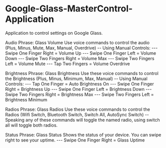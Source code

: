 Google-Glass-MasterControl-Application
======================================

Application to control settings on Google Glass.

Audio Phrase: Glass Volume
Use voice commands to control the audio (Plus, Minus, Mute, Max, Manual, Overdrive)
 -- Using Manual Controls: 
    --- Swipe One Finger Right = Volume Up
    --- Swipe One Finger Left = Volume Down
    --- Swipe Two Fingers Right = Volume Max
    --- Swipe Two Fingers Left = Volume Mute
    --- Tap Two Fingers = Volume Overdrive

Brightness Phrase: Glass Brightness
Use these voice commands to control the Brightness (Plus, Minus, Minimum, Max, Manual)
 -- Using Manual Controls: 
    --- Tap One Finger = Auto Brightness On
    --- Swipe One Finger Right = Brightness Up
    --- Swipe One Finger Left = Brightness Down
    --- Swipe Two Fingers Right = Brightness Max
    --- Swipe Two Fingers Left = Brightness Minimum

Radios Phrase: Glass Radios
Use these voice commands to control the Radios (Wifi Switch, Bluetooth Switch, Switch All, AutoSync Switch)
 -- Speaking any of these commands will toggle the named radio, using switch all will toggle both radios.

Status Phrase: Glass Status
Shows the status of your device. You can swipe right to see your uptime.
    --- Swipe One Finger Right = Glass Uptime